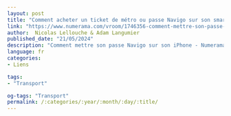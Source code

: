 ```yaml
---
layout: post
title: "Comment acheter un ticket de métro ou passe Navigo sur son smartphone ? (iPhone et Android)"
link: "https://www.numerama.com/vroom/1746356-comment-mettre-son-passe-navigo-sur-son-iphone.html"
author:  Nicolas Lellouche & Adam Langumier
published_date: "21/05/2024"
description: "Comment mettre son passe Navigo sur son iPhone - Numerama"
language: fr
categories:
- Liens

tags:
- "Transport"

og-tags: "Transport"
permalink: /:categories/:year/:month/:day/:title/
---
```

